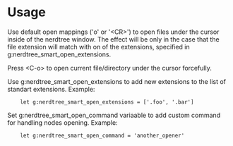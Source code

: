 # Usage

Use default open mappings ('o' or '\<CR\>') to open files under the cursor
inside of the nerdtree window.  The effect will be only in the case that the 
file extension will match with on of the extensions, specified in
g:nerdtree_smart_open_extensions.

Press \<C-o\> to open current file/directory under the cursor forcefully.


Use g:nerdtree_smart_open_extensions to add new extensions to the list of
standart extensions. Example:

        let g:nerdtree_smart_open_extensions = ['.foo', '.bar']


Set g:nerdtree_smart_open_command variaable to add custom command for handling 
nodes opening. Example:

        let g:nerdtree_smart_open_command = 'another_opener'

